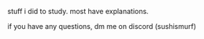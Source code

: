 stuff i did to study. most have explanations.

if you have any questions, dm me on discord (sushismurf)
